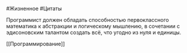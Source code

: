 #Жизненное #Цитаты 

Программист должен обладать способностью первоклассного математика к абстракции и логическому мышлению, в сочетании с эдисоновским талантом создать всё, что угодно из нуля и единицы.

[[Программирование]]
